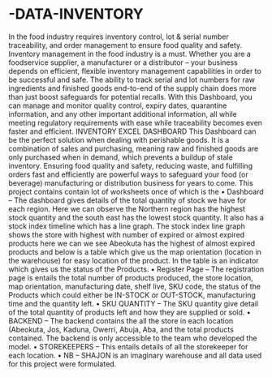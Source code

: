 # -DATA-INVENTORY
In the food industry requires inventory control, lot & serial number traceability, and order management to ensure food quality and safety.
Inventory management in the food industry is a must. Whether you are a foodservice supplier, a manufacturer or a distributor – your business depends on efficient, flexible inventory management capabilities in order to be successful and safe.
The ability to track serial and lot numbers for raw ingredients and finished goods end-to-end of the supply chain does more than just boost safeguards for potential recalls. With this Dashboard, you can manage and monitor quality control, expiry dates, quarantine information, and any other important additional information, all while meeting regulatory requirements with ease while traceability becomes even faster and efficient.
 INVENTORY EXCEL DASHBOARD
This Dashboard can be the perfect solution when dealing with perishable goods. It is a combination of sales and purchasing, meaning raw and finished goods are only purchased when in demand, which prevents a buildup of stale inventory. Ensuring food quality and safety, reducing waste, and fulfilling orders fast and efficiently are powerful ways to safeguard your food (or beverage) manufacturing or distribution business for years to come.
This project contains contain lot of worksheets once of which is the 
• Dashboard – The dashboard gives details of the total quantity of stock we have for each region. Here we can observe the Northern region has the highest stock quantity and the south east has the lowest stock quantity. It also has a stock index timeline which has a line graph.
The stock index line graph shows the store with highest with number of expired or almost expired products here we can we see Abeokuta has the highest of almost expired products and below is a table which give us the map orientation (location in the warehouse) for easy location of the product. In the table is an indicator which gives us the status of the Products.
• Register Page – The registration page is entails the total number of products produced, the store location, map orientation, manufacturing date, shelf live, SKU code, the status of the Products which could either be IN-STOCK or OUT-STOCK, manufacturing time and the quantity left.
• SKU QUANTITY – The SKU quantity give detail of the total quantity of products left and how they are supplied or sold.
• BACKEND – The backend contains the all the store in each location (Abeokuta, Jos, Kaduna, Owerri, Abuja, Aba, and the total products contained. The backend is only accessible to the team who developed the model.
• STOREKEEPERS – This entails details of all the storekeeper for each location. 
• NB – SHAJON is an imaginary warehouse and all data used for this project were formulated.
